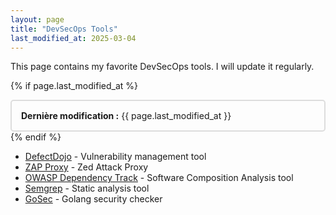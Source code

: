 ```yaml
---
layout: page
title: "DevSecOps Tools"
last_modified_at: 2025-03-04
---
```


This page contains my favorite DevSecOps tools. I will update it regularly.

{% if page.last_modified_at %}
<div style="border: 2px solid #ddd; padding: 15px; border-radius: 5px; margin-top: 10px;">
<strong>Dernière modification :</strong> {{ page.last_modified_at }}
</div>
{% endif %}

- [DefectDojo](https://github.com/DefectDojo/django-DefectDojo) - Vulnerability management tool
- [ZAP Proxy](https://www.zaproxy.org/) - Zed Attack Proxy
- [OWASP Dependency Track](https://dependencytrack.org/) - Software Composition Analysis tool
- [Semgrep](https://github.com/returntocorp/semgrep) - Static analysis tool
- [GoSec](https://github.com/securego/gosec) - Golang security checker